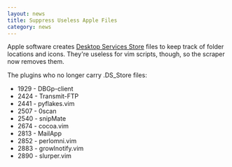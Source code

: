 ```yaml
---
layout: news
title: Suppress Useless Apple Files
category: news
---
```


Apple software creates
[Desktop Services Store](http://en.wikipedia.org/wiki/.DS_Store)
files to keep track of folder locations and icons.
They're useless for vim scripts, though, so
the scraper now removes them.

The plugins who no longer carry .DS\_Store files:

 * 1929 - DBGp-client
 * 2424 - Transmit-FTP
 * 2441 - pyflakes.vim
 * 2507 - 0scan
 * 2540 - snipMate
 * 2674 - cocoa.vim
 * 2813 - MailApp
 * 2852 - perlomni.vim
 * 2883 - growlnotify.vim
 * 2890 - slurper.vim


